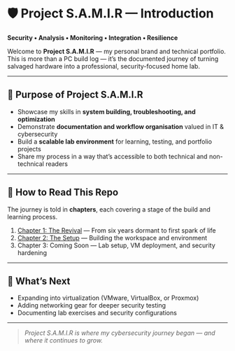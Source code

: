 # 🛡️ Project S.A.M.I.R — Introduction

**Security • Analysis • Monitoring • Integration • Resilience**

Welcome to **Project S.A.M.I.R** — my personal brand and technical portfolio.  
This is more than a PC build log — it’s the documented journey of turning salvaged hardware into a professional, security-focused home lab.

---

## 🎯 Purpose of Project S.A.M.I.R
- Showcase my skills in **system building, troubleshooting, and optimization**
- Demonstrate **documentation and workflow organisation** valued in IT & cybersecurity
- Build a **scalable lab environment** for learning, testing, and portfolio projects
- Share my process in a way that’s accessible to both technical and non-technical readers

---

## 📖 How to Read This Repo
The journey is told in **chapters**, each covering a stage of the build and learning process.

1. [Chapter 1: The Revival](TheRevival.md) — From six years dormant to first spark of life  
2. [Chapter 2: The Setup](TheSetup.md) — Building the workspace and environment  
3. Chapter 3: Coming Soon — Lab setup, VM deployment, and security hardening

---

## 🚀 What’s Next
- Expanding into virtualization (VMware, VirtualBox, or Proxmox)  
- Adding networking gear for deeper security testing  
- Documenting lab exercises and security configurations  

---

> *Project S.A.M.I.R is where my cybersecurity journey began — and where it continues to grow.*  
